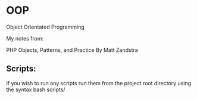 # OOP
Object Orientated Programming

My notes from:

PHP Objects, Patterns, and Practice
By Matt Zandstra

## Scripts:
If you wish to run any scripts run them from the project root directory using
the syntax bash scripts/<script>
